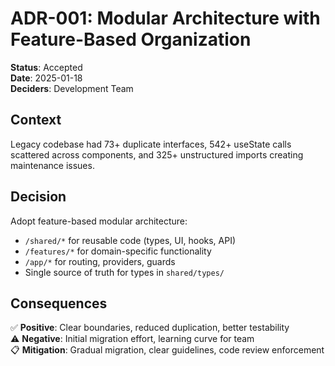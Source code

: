 # ADR-001: Modular Architecture with Feature-Based Organization

**Status**: Accepted  
**Date**: 2025-01-18  
**Deciders**: Development Team

## Context
Legacy codebase had 73+ duplicate interfaces, 542+ useState calls scattered across components, and 325+ unstructured imports creating maintenance issues.

## Decision
Adopt feature-based modular architecture:
- `/shared/*` for reusable code (types, UI, hooks, API)
- `/features/*` for domain-specific functionality 
- `/app/*` for routing, providers, guards
- Single source of truth for types in `shared/types/`

## Consequences
✅ **Positive**: Clear boundaries, reduced duplication, better testability  
⚠️ **Negative**: Initial migration effort, learning curve for team  
📋 **Mitigation**: Gradual migration, clear guidelines, code review enforcement